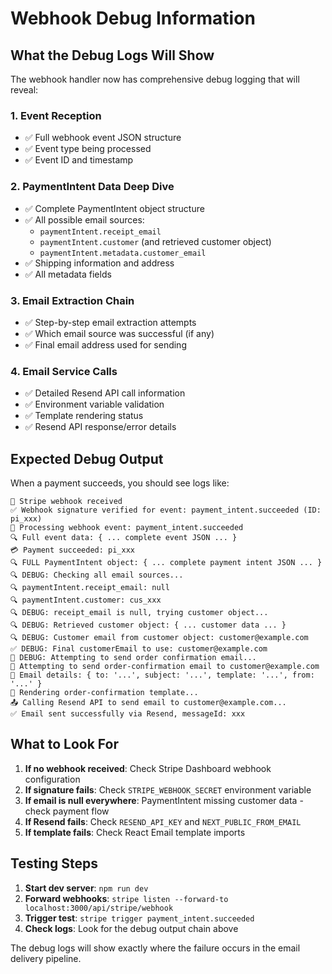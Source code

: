 # Webhook Debug Information

## What the Debug Logs Will Show

The webhook handler now has comprehensive debug logging that will reveal:

### 1. Event Reception
- ✅ Full webhook event JSON structure
- ✅ Event type being processed
- ✅ Event ID and timestamp

### 2. PaymentIntent Data Deep Dive
- ✅ Complete PaymentIntent object structure  
- ✅ All possible email sources:
  - `paymentIntent.receipt_email` 
  - `paymentIntent.customer` (and retrieved customer object)
  - `paymentIntent.metadata.customer_email`
- ✅ Shipping information and address
- ✅ All metadata fields

### 3. Email Extraction Chain
- ✅ Step-by-step email extraction attempts
- ✅ Which email source was successful (if any)
- ✅ Final email address used for sending

### 4. Email Service Calls
- ✅ Detailed Resend API call information
- ✅ Environment variable validation
- ✅ Template rendering status
- ✅ Resend API response/error details

## Expected Debug Output

When a payment succeeds, you should see logs like:

```
🔔 Stripe webhook received
✅ Webhook signature verified for event: payment_intent.succeeded (ID: pi_xxx)
🔄 Processing webhook event: payment_intent.succeeded
🔍 Full event data: { ... complete event JSON ... }
💳 Payment succeeded: pi_xxx
🔍 FULL PaymentIntent object: { ... complete payment intent JSON ... }
🔍 DEBUG: Checking all email sources...
🔍 paymentIntent.receipt_email: null
🔍 paymentIntent.customer: cus_xxx
🔍 DEBUG: receipt_email is null, trying customer object...
🔍 DEBUG: Retrieved customer object: { ... customer data ... }
🔍 DEBUG: Customer email from customer object: customer@example.com
✅ DEBUG: Final customerEmail to use: customer@example.com
📧 DEBUG: Attempting to send order confirmation email...
📧 Attempting to send order-confirmation email to customer@example.com
📧 Email details: { to: '...', subject: '...', template: '...', from: '...' }
🔧 Rendering order-confirmation template...
📤 Calling Resend API to send email to customer@example.com...
✅ Email sent successfully via Resend, messageId: xxx
```

## What to Look For

1. **If no webhook received**: Check Stripe Dashboard webhook configuration
2. **If signature fails**: Check `STRIPE_WEBHOOK_SECRET` environment variable
3. **If email is null everywhere**: PaymentIntent missing customer data - check payment flow
4. **If Resend fails**: Check `RESEND_API_KEY` and `NEXT_PUBLIC_FROM_EMAIL` 
5. **If template fails**: Check React Email template imports

## Testing Steps

1. **Start dev server**: `npm run dev`
2. **Forward webhooks**: `stripe listen --forward-to localhost:3000/api/stripe/webhook`
3. **Trigger test**: `stripe trigger payment_intent.succeeded`
4. **Check logs**: Look for the debug output chain above

The debug logs will show exactly where the failure occurs in the email delivery pipeline.